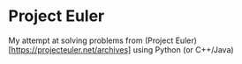 # Project Euler
My attempt at solving problems from (Project Euler)[https://projecteuler.net/archives] using Python (or C++/Java)
